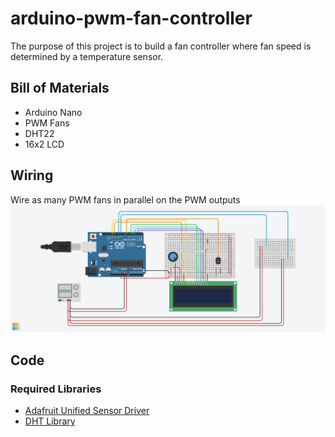 # arduino-pwm-fan-controller

The purpose of this project is to build a fan controller where fan speed is determined by a temperature sensor.

## Bill of Materials
- Arduino Nano
- PWM Fans
- DHT22
- 16x2 LCD

## Wiring
Wire as many PWM fans in parallel on the PWM outputs
![alt text](/img/breadboard.png)


## Code
### Required Libraries
- [Adafruit Unified Sensor Driver](https://github.com/adafruit/Adafruit_Sensor)
- [DHT Library](https://github.com/adafruit/DHT-sensor-library)
